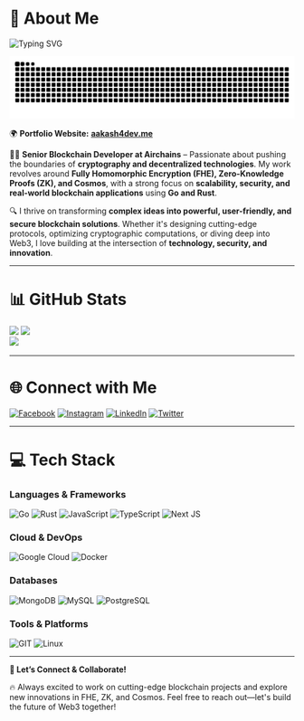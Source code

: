 # 🐤 About Me
![Typing SVG](https://readme-typing-svg.demolab.com/?lines=Blockchain+Developer;Rust+and+Golang+Enthusiast;FHE+and+ZK+Explorer;Web3+Innovator;AI+and+Crypto+Curious;Tech+Problem+Solver;Gamer+and+Anime+Fan;Traveler+and+Explorer)

<picture>
  <source media="(prefers-color-scheme: dark)" srcset="https://raw.githubusercontent.com/aakash4dev/aakash4dev/output/github-contribution-grid-snake-dark.svg" />
  <source media="(prefers-color-scheme: light)" srcset="https://raw.githubusercontent.com/aakash4dev/aakash4dev/output/github-contribution-grid-snake.svg" />
  <img alt="github-snake" src="github-contribution-grid-snake.svg" />
</picture>

🌍 **Portfolio Website:** [**aakash4dev.me**](https://aakash4dev.me)

👨‍💻 **Senior Blockchain Developer at Airchains** – Passionate about pushing the boundaries of **cryptography and decentralized technologies**. My work revolves around **Fully Homomorphic Encryption (FHE), Zero-Knowledge Proofs (ZK), and Cosmos**, with a strong focus on **scalability, security, and real-world blockchain applications** using **Go and Rust**.

🔍 I thrive on transforming **complex ideas into powerful, user-friendly, and secure blockchain solutions**. Whether it's designing cutting-edge protocols, optimizing cryptographic computations, or diving deep into Web3, I love building at the intersection of **technology, security, and innovation**.

---

# 📊 GitHub Stats
![](https://github-readme-streak-stats.herokuapp.com/?user=aakash4dev&theme=dark&hide_border=false)
![](https://github-readme-stats.vercel.app/api/top-langs/?username=aakash4dev&theme=dark&hide_border=false&include_all_commits=true&count_private=true&layout=compact)  
![](https://github-readme-stats.vercel.app/api?username=aakash4dev&theme=dark&hide_border=false&include_all_commits=true&count_private=true)


---

# 🌐 Connect with Me
[![Facebook](https://img.shields.io/badge/Facebook-%231877F2.svg?logo=Facebook&logoColor=white)](https://www.facebook.com/aakash4dev) [![Instagram](https://img.shields.io/badge/Instagram-%23E4405F.svg?logo=Instagram&logoColor=white)](https://instagram.com/aakash4dev) [![LinkedIn](https://img.shields.io/badge/LinkedIn-%230077B5.svg?logo=linkedin&logoColor=white)](https://www.linkedin.com/in/aakash4dev/) [![Twitter](https://img.shields.io/badge/Twitter-%231DA1F2.svg?logo=Twitter&logoColor=white)](https://twitter.com/aakash4dev)

---

# 💻 Tech Stack
### **Languages & Frameworks**
![Go](https://img.shields.io/badge/go-%2300ADD8.svg?style=for-the-badge&logo=go&logoColor=white) ![Rust](https://img.shields.io/badge/rust-%23000000.svg?style=for-the-badge&logo=rust&logoColor=white) ![JavaScript](https://img.shields.io/badge/javascript-%23323330.svg?style=for-the-badge&logo=javascript&logoColor=%23F7DF1E) ![TypeScript](https://img.shields.io/badge/typescript-%23007ACC.svg?style=for-the-badge&logo=typescript&logoColor=white) ![Next JS](https://img.shields.io/badge/Next-black?style=for-the-badge&logo=next.js&logoColor=white)

### **Cloud & DevOps**
![Google Cloud](https://img.shields.io/badge/GoogleCloud-%234285F4.svg?style=for-the-badge&logo=google-cloud&logoColor=white) ![Docker](https://img.shields.io/badge/docker-%230db7ed.svg?style=for-the-badge&logo=docker&logoColor=white)

### **Databases**
![MongoDB](https://img.shields.io/badge/MongoDB-%234ea94b.svg?style=for-the-badge&logo=mongodb&logoColor=white)  ![MySQL](https://img.shields.io/badge/mysql-%2300000f.svg?style=for-the-badge&logo=mysql&logoColor=white)  ![PostgreSQL](https://img.shields.io/badge/postgres-%23316192.svg?style=for-the-badge&logo=postgresql&logoColor=white)

### **Tools & Platforms**
![GIT](https://img.shields.io/badge/Git-fc6d26?style=for-the-badge&logo=git&logoColor=white) ![Linux](https://img.shields.io/badge/Linux-FCC624?style=for-the-badge&logo=linux&logoColor=black)

---
**🚀 Let’s Connect & Collaborate!**

🔥 Always excited to work on cutting-edge blockchain projects and explore new innovations in FHE, ZK, and Cosmos. Feel free to reach out—let's build the future of Web3 together!
